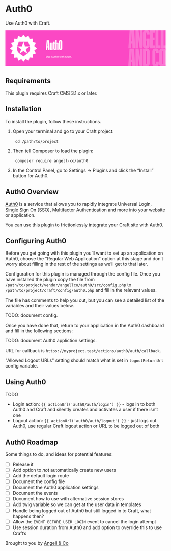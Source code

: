 # Auth0

Use Auth0 with Craft.

![Banner](resources/img/banner.png)

## Requirements

This plugin requires Craft CMS 3.1.x or later.

## Installation

To install the plugin, follow these instructions.

1. Open your terminal and go to your Craft project:

        cd /path/to/project

2. Then tell Composer to load the plugin:

        composer require angell-co/auth0

3. In the Control Panel, go to Settings → Plugins and click the “Install” button for Auth0.

## Auth0 Overview

[Auth0](https://auth0.com/) is a service that allows you to rapidly integrate Universal Login, Single Sign On (SSO), Multifactor Authentication and more into your website or application.

You can use this plugin to frictionlessly integrate your Craft site with Auth0.

## Configuring Auth0

Before you get going with this plugin you’ll want to set up an application on Auth0, choose the "Regular Web Application" option at this stage and don’t worry about filling in the rest of the settings as we’ll get to that later.

Configuration for this plugin is managed through the config file. Once you have installed the plugin copy the file from `/path/to/project/vendor/angellco/auth0/src/config.php` to `/path/to/project/craft/config/auth0.php` and fill in the relevant values.

The file has comments to help you out, but you can see a detailed list of the variables and their values below.

TODO: document config.

Once you have done that, return to your application in the Auth0 dashboard and fill in the following sections:

TODO: document Auth0 appliction settings.

URL for callback is `https://myproject.test/actions/auth0/auth/callback`.

"Allowed Logout URLs" setting should match what is set in `logoutReturnUrl` config variable.

## Using Auth0

TODO

- Login action: `{{ actionUrl('auth0/auth/login') }}` - logs in to both Auth0 and Craft and silently creates and activates a user if there isn’t one 
- Logout action: `{{ actionUrl('auth0/auth/logout') }}` - just logs out Auth0, use regular Craft logout action or URL to be logged out of both

## Auth0 Roadmap

Some things to do, and ideas for potential features:

- [ ] Release it
- [ ] Add option to _not_ automatically create new users
- [ ] Add the default login route
- [ ] Document the config file
- [ ] Document the Auth0 application settings
- [ ] Document the events
- [ ] Document how to use with alternative session stores
- [ ] Add twig variable so we can get at the user data in templates
- [ ] Handle being logged out of Auth0 but still logged in to Craft, what happens then?
- [ ] Allow the `EVENT_BEFORE_USER_LOGIN` event to cancel the login attempt
- [ ] Use session duration from Auth0 and add option to override this to use Craft’s 

Brought to you by [Angell & Co](https://angell.io)
